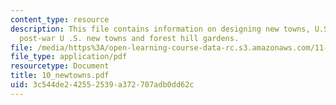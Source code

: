 ```yaml
---
content_type: resource
description: This file contains information on designing new towns, U.S. garden cities,
  post-war U .S. new towns and forest hill gardens.
file: /media/https%3A/open-learning-course-data-rc.s3.amazonaws.com/11-001j-introduction-to-urban-design-and-development-spring-2006/3c544de242552539a372707adb0dd62c_10_newtowns.pdf
file_type: application/pdf
resourcetype: Document
title: 10_newtowns.pdf
uid: 3c544de2-4255-2539-a372-707adb0dd62c
---
```

